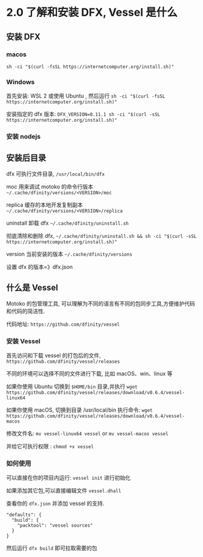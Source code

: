 # 2.0 了解和安装 DFX, Vessel 是什么

## 安装 DFX

### macos

`sh -ci "$(curl -fsSL https://internetcomputer.org/install.sh)"`

### Windows

首先安装: WSL 2 或使用 Ubuntu , 然后运行 `sh -ci "$(curl -fsSL https://internetcomputer.org/install.sh)"`

安装指定的 dfx 版本: `DFX_VERSION=0.11.1 sh -ci "$(curl -sSL https://internetcomputer.org/install.sh)"`

### 安装 nodejs

## 安装后目录

dfx 可执行文件目录, `/usr/local/bin/dfx`

moc 用来调试 motoko 的命令行版本 `~/.cache/dfinity/versions/<VERSION>/moc`

replica 缓存的本地开发复制副本 `~/.cache/dfinity/versions/<VERSION>/replica`

uninstall 卸载 dfx `~/.cache/dfinity/uninstall.sh`

彻底清除和删除 dfx, `~/.cache/dfinity/uninstall.sh && sh -ci "$(curl -sSL https://internetcomputer.org/install.sh)"`

version 当前安装的版本 `~/.cache/dfinity/versions`

设置 dfx 的版本=》dfx.json

## 什么是 Vessel

Motoko 的包管理工具, 可以理解为不同的语言有不同的包同步工具,方便维护代码和代码的简洁性.

代码地址: `https://github.com/dfinity/vessel`

### 安装 Vessel

首先访问和下载 vessel 的打包后的文件, `https://github.com/dfinity/vessel/releases`

不同的环境可以选择不同的文件进行下载, 比如 macOS、win、linux 等

如果你使用 Ubuntu 切换到 `$HOME/bin` 目录,并执行 `wget https://github.com/dfinity/vessel/releases/download/v0.6.4/vessel-linux64`

如果你使用 macOS, 切换到目录 /usr/local/bin 执行命令: `wget https://github.com/dfinity/vessel/releases/download/v0.6.4/vessel-macos`

修改文件名: `mv vessel-linux64 vessel` or `mv vessel-macos vessel`

并给它可执行权限 : `chmod +x vessel`

### 如何使用

可以直接在你的项目内运行: `vessel init` 进行初始化

如果添加其它包,可以直接编辑文件 `vessel.dhall`

查看你的 `dfx.json` 并添加 vessel 的支持.

```
"defaults": {
  "build": {
    "packtool": "vessel sources"
  }
}
```

然后运行 `dfx build` 即可拉取需要的包
